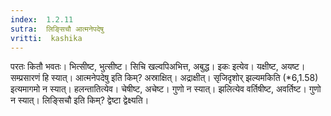 ```yaml
---
index:  1.2.11
sutra:  लिङ्सिचौ आत्मनेपदेषु
vritti:  kashika 
---
```


परतः कितौ भवतः। भित्सीष्ट, भुत्सीष्ट। सिचि खल्वपिअभित्त, अबुद्ध। इकः इत्येव। यक्षीष्ट, अयष्ट। सम्प्रसारणं हि स्यात्। आत्मनेपदेषु इति किम्? अस्राक्षित्। अद्राक्षीत्। सृजिदृशोर् झल्यमकिति (*6,1.58) इत्यमागमो न स्यात्। हलन्तातित्येव। चेषीष्ट, अचेष्ट। गुणो न स्यात्। झलित्येव वर्तिषीष्ट, अवर्तिष्ट। गुणो न स्यात्। लिङ्सिचौ इति किम्? द्वेष्टा द्वेक्ष्यति।

